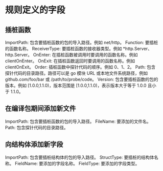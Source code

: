 # 规则定义的字段
## 插桩函数

ImportPath: 包含要插桩函数的包的导入路径。例如 net/http。
Function: 要插桩的函数名称。
ReceiverType: 要插桩函数的接收器类型。例如 *http.Server、http.Server。
OnEnter: 在插桩函数被调用时要调用的函数名称。例如 clientOnEnter。
OnExit: 在插桩函数返回时要调用的函数名称。例如 clientOnExit。
Order: 插桩函数中探针代码的顺序。例如 0、1、2。
Path: 包含探针代码的目录路径。路径可以是 go 模块 URL 或本地文件系统路径，例如 github.com/foo/bar 或 /path/to/probe/code。
Version: 包含要插桩函数的包的版本。例如 [1.0.0,1.1.0)，版本范围是 [1.0.0,1.1.0)，表示版本大于等于 1.0.0 且小于 1.1.0。

## 在编译包期间添加新文件
ImportPath: 包含要插桩函数的包的导入路径。
FileName: 要添加的文件名。
Path: 包含探针代码的目录路径。


## 向结构体添加新字段
ImportPath: 包含要插桩结构体的包的导入路径。
StructType: 要插桩的结构体名称。
FieldName: 要添加的字段名称。
FieldType: 要添加的字段类型。